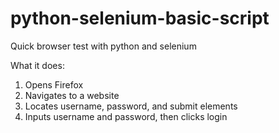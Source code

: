 # python-selenium-basic-script
Quick browser test with python and selenium

What it does:

1. Opens Firefox
2. Navigates to a website
3. Locates username, password, and submit elements
4. Inputs username and password, then clicks login
